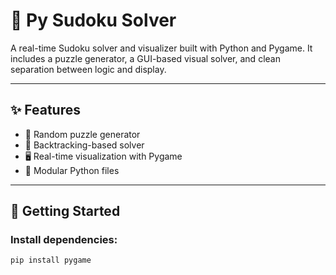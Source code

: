 # 🧩 Py Sudoku Solver

A real-time Sudoku solver and visualizer built with Python and Pygame. It includes a puzzle generator, a GUI-based visual solver, and clean separation between logic and display.

---

## ✨ Features

- 🔢 Random puzzle generator
- 🧠 Backtracking-based solver
- 🖥️ Real-time visualization with Pygame
- 📁 Modular Python files

---

## 🚀 Getting Started

### Install dependencies:
```bash
pip install pygame

